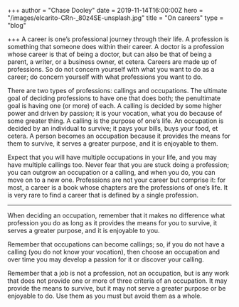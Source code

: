 +++
author = "Chase Dooley"
date = 2019-11-14T16:00:00Z
hero = "/images/elcarito-CRn-_80z4SE-unsplash.jpg"
title = "On careers"
type = "blog"

+++
A career is one’s professional journey through their life. A profession is something that someone does within their career. A doctor is a profession whose career is that of being a doctor, but can also be that of being a parent, a writer, or a business owner, et cetera. Careers are made up of professions. So do not concern yourself with what you want to do as a career; do concern yourself with what professions you want to do.

There are two types of professions: callings and occupations. The ultimate goal of deciding professions to have one that does both; the penultimate goal is having one (or more) of each. A calling is decided by some higher power and driven by passion; it is your vocation, what you do because of some greater thing. A calling is the purpose of one’s life. An occupation is decided by an individual to survive; it pays your bills, buys your food, et cetera. A person becomes an occupation because it provides the means for them to survive, it serves a greater purpose, and it is enjoyable to them.

Expect that you will have multiple occupations in your life, and you may have multiple callings too. Never fear that you are stuck doing a profession; you can outgrow an occupation or a calling, and when you do, you can move on to a new one. Professions are not your career but comprise it: for most, a career is a book whose chapters are the professions of one’s life. It is very rare to find a career that is defined by a single profession.

***

When deciding an occupation, remember that it makes no difference what profession you do as long as it provides the means for you to survive, it serves a greater purpose, and it is enjoyable to you.

Remember that occupations can become callings; so, if you do not have a calling (you do not know your vocation), then choose an occupation and over time you may develop a passion for it or discover your calling.

Remember that a job is not a profession, not an occupation, but is any work that does not provide one or more of three criteria of an occupation. It may provide the means to survive, but it may not serve a greater purpose or be enjoyable to do. Use them as you must but avoid them as a whole.